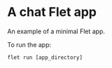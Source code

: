 # A chat Flet app

An example of a minimal Flet app.

To run the app:

```
flet run [app_directory]
```
